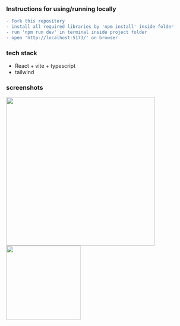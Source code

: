 ### Instructions for using/running locally

```diff
- Fork this repository
- install all required libraries by 'npm install' inside folder
- run 'npm run dev' in terminal inside project folder
- open 'http://localhost:5173/' on browser
```
### tech stack
 - React + vite + typescript
 - tailwind
   
### screenshots




<img src="https://github.com/Ayush0054/calculator/assets/97244608/94eacdb9-bf7d-4588-8045-d4c9ea07bc1d" height="400" />
<img src="https://github.com/Ayush0054/calculator/assets/97244608/60b8cce2-43ca-46ba-85ba-2968a7f49275" width="200" />
 


